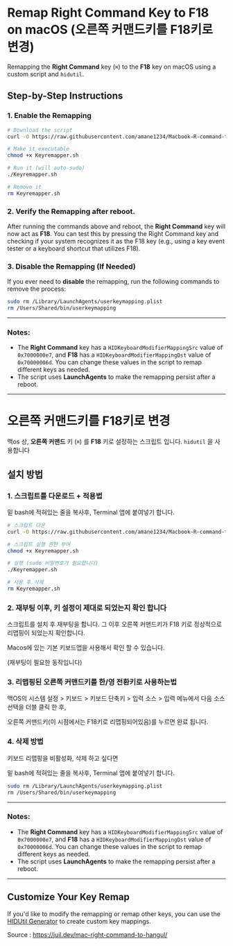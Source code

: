 # Remap Right Command Key to F18 on macOS (오른쪽 커맨드키를 F18키로 변경)

Remapping the **Right Command** key (`⌘`) to the **F18** key on macOS using a custom script and `hidutil`. 

## Step-by-Step Instructions

### 1. Enable the Remapping

```bash
# Download the script
curl -O https://raw.githubusercontent.com/amane1234/Macbook-R-command-to-F18/refs/heads/main/Keyremapper.sh

# Make it executable
chmod +x Keyremapper.sh

# Run it (will auto-sudo)
./Keyremapper.sh

# Remove it
rm Keyremapper.sh
```

### 2. Verify the Remapping after reboot.

After running the commands above and reboot, the **Right Command** key will now act as **F18**. You can test this by pressing the Right Command key and checking if your system recognizes it as the F18 key (e.g., using a key event tester or a keyboard shortcut that utilizes F18).

### 3. Disable the Remapping (If Needed)

If you ever need to **disable** the remapping, run the following commands to remove the process:

```bash
sudo rm /Library/LaunchAgents/userkeymapping.plist
rm /Users/Shared/bin/userkeymapping
```
---

### Notes:

- The **Right Command** key has a `HIDKeyboardModifierMappingSrc` value of `0x7000000e7`, and **F18** has a `HIDKeyboardModifierMappingDst` value of `0x70000006d`. You can change these values in the script to remap different keys as needed.
- The script uses **LaunchAgents** to make the remapping persist after a reboot.
  
---

# 오른쪽 커맨드키를 F18키로 변경

맥os 상, **오른쪽 커맨드** 키 (`⌘`) 를 **F18** 키로 설정하는 스크립트 입니다. `hidutil` 을 사용합니다

## 설치 방법

### 1. 스크립트를 다운로드 + 적용법

밑 bash에 적혀있는 줄을 복사후, Terminal 앱에 붙여넣기 합니다.

```bash
# 스크립트 다운
curl -O https://raw.githubusercontent.com/amane1234/Macbook-R-command-to-F18/refs/heads/main/Keyremapper_kr.sh

# 스크립트 실행 권한 부여
chmod +x Keyremapper.sh

# 실행 (sudo 비밀번호가 필요합니다)
./Keyremapper.sh

# 사용 후 삭제
rm Keyremapper.sh
```

### 2. 재부팅 이후, 키 설정이 제대로 되었는지 확인 합니다

스크립트를 설치 후 재부팅을 합니다. 그 이후 오른쪽 커맨드키가 F18 키로 정상적으로 리맵핑이 되었는지 확인합니다.

Macos에 있는 기본 키보드앱을 사용해서 확인 할 수 있습니다. 

(재부팅이 필요한 동작입니다)

### 3. 리맵핑된 오른쪽 커맨드키를 한/영 전환키로 사용하는법

맥OS의 시스템 설정 > 키보드 > 키보드 단축키 > 입력 소스 > 입력 메뉴에서 다음 소스 선택을 더블 클릭 한 후,

오른쪽 커맨드키(이 시점에서는 F18키로 리맵핑되어있음)를 누르면 완료 됩니다.

### 4. 삭제 방법

키보드 리맵핑을 비활성화, 삭제 하고 싶다면 

밑 bash에 적혀있는 줄을 복사후, Terminal 앱에 붙여넣기 합니다.


```bash
sudo rm /Library/LaunchAgents/userkeymapping.plist
rm /Users/Shared/bin/userkeymapping
```
---


### Notes:

- The **Right Command** key has a `HIDKeyboardModifierMappingSrc` value of `0x7000000e7`, and **F18** has a `HIDKeyboardModifierMappingDst` value of `0x70000006d`. You can change these values in the script to remap different keys as needed.
- The script uses **LaunchAgents** to make the remapping persist after a reboot.
  
---

## Customize Your Key Remap

If you'd like to modify the remapping or remap other keys, you can use the [HIDUtil Generator](https://hidutil-generator.netlify.app) to create custom key mappings.


Source : https://juil.dev/mac-right-command-to-hangul/
